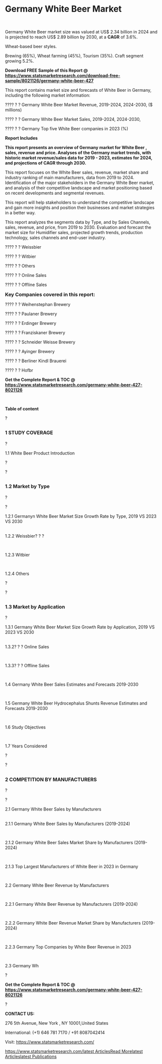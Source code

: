 <h1>Germany White Beer Market</h1><br/><p>Germany White Beer market size was valued at US$ 2.34 billion in 2024 and is projected to reach US$ 2.89 billion by 2030, at a <strong>CAGR</strong> of 3.6%.</p>
 
 
 
 <p>Wheat-based beer styles.</p>
 
 
 
 <p>Brewing (65%), Wheat farming (45%), Tourism (35%). Craft segment growing 5.2%.</p>
 
 
 
 <p><strong>Download FREE Sample of this Report @ <a href="https://www.statsmarketresearch.com/download-free-sample/8021126/germany-white-beer-427">https://www.statsmarketresearch.com/download-free-sample/8021126/germany-white-beer-427</a></strong></p>
 
 
 
 <p>This report contains market size and forecasts of White Beer in Germany, including the following market information:</p>
 
 
 
 <p>???? ? ? Germany White Beer Market Revenue, 2019-2024, 2024-2030, ($ millions)</p>
 
 
 
 <p>???? ? ? Germany White Beer Market Sales, 2019-2024, 2024-2030,</p>
 
 
 
 <p>???? ? ? Germany Top five White Beer companies in 2023 (%)</p>
 
 
 
 <p><strong>Report Includes</strong></p>
 
 
 
 <p><strong>This report presents an overview of Germany market for White Beer , sales, revenue and price. Analyses of the Germany market trends, with historic market revenue/sales data for 2019 - 2023, estimates for 2024, and projections of <strong>CAGR</strong> through 2030.</strong></p>
 
 
 
 <p>This report focuses on the White Beer sales, revenue, market share and industry ranking of main manufacturers, data from 2019 to 2024. Identification of the major stakeholders in the Germany White Beer market, and analysis of their competitive landscape and market positioning based on recent developments and segmental revenues.</p>
 
 
 
 <p>This report will help stakeholders to understand the competitive landscape and gain more insights and position their businesses and market strategies in a better way.</p>
 
 
 
 <p>This report analyzes the segments data by Type, and by Sales Channels, sales, revenue, and price, from 2019 to 2030. Evaluation and forecast the market size for Humidifier sales, projected growth trends, production technology, sales channels and end-user industry.</p>
 
 
 
 <p>???? ? ? Weissbier</p>
 
 
 
 <p>???? ? ? Witbier</p>
 
 
 
 <p>???? ? ? Others</p>
 
 
 
 <p>???? ? ? Online Sales</p>
 
 
 
 <p>???? ? ? Offline Sales</p>
 
 
 
 <p><span style="font-size:16px"><strong>Key Companies covered in this report:</strong></span></p>
 
 
 
 <p>???? ? ? Weihenstephan Brewery</p>
 
 
 
 <p>???? ? ? Paulaner Brewery</p>
 
 
 
 <p>???? ? ? Erdinger Brewery</p>
 
 
 
 <p>???? ? ? Franziskaner Brewery</p>
 
 
 
 <p>???? ? ? Schneider Weisse Brewery</p>
 
 
 
 <p>???? ? ? Ayinger Brewery</p>
 
 
 
 <p>???? ? ? Berliner Kindl Brauerei</p>
 
 
 
 <p>???? ? ? Hofbr</p>
 
 
 
 <div><b>Get the Complete Report & TOC @ <a href="https://www.statsmarketresearch.com/germany-white-beer-427-8021126">https://www.statsmarketresearch.com/germany-white-beer-427-8021126</a></b></div>
 
 
 
 <p><br />
 
 <b>Table of content</b></p>
 
 
 
 <p>? </p>
 
 
 
 <h2><span style="font-size:16px"><strong>1 STUDY COVERAGE</strong></span></h2>
 
 
 
 <p>? </p>
 
 
 
 <p>1.1 White Beer Product Introduction</p>
 
 
 
 <p>? </p>
 
 
 
 <p>? </p>
 
 
 
 <h2><span style="font-size:16px"><strong>1.2 Market by Type</strong></span></h2>
 
 
 
 <p>? </p>
 
 
 
 <p>? </p>
 
 
 
 <p>1.2.1 Germanyn White Beer Market Size Growth Rate by Type, 2019 VS 2023 VS 2030<br />
 
 <br />
 
 1.2.2 Weissbier? ? ? <br />
 
 <br />
 
 1.2.3 Witbier<br />
 
 <br />
 
 1.2.4 Others<br />
 
 ? </p>
 
 
 
 <p>? </p>
 
 
 
 <h2><span style="font-size:16px"><strong>1.3 Market by Application</strong></span></h2>
 
 
 
 <p>? </p>
 
 
 
 <p>1.3.1 Germany White Beer Market Size Growth Rate by Application, 2019 VS 2023 VS 2030<br />
 
 <br />
 
 1.3.2? ? ? Online Sales<br />
 
 <br />
 
 1.3.3? ? ? Offline Sales<br />
 
 <br />
 
 1.4 Germany White Beer Sales Estimates and Forecasts 2019-2030<br />
 
 <br />
 
 1.5 Germany White Beer Hydrocephalus Shunts Revenue Estimates and Forecasts 2019-2030<br />
 
 <br />
 
 1.6 Study Objectives<br />
 
 <br />
 
 1.7 Years Considered</p>
 
 
 
 <p>? </p>
 
 
 
 <p>? </p>
 
 
 
 <h2><span style="font-size:16px"><strong>2 COMPETITION BY MANUFACTURERS</strong></span></h2>
 
 
 
 <p>? </p>
 
 
 
 <p>? </p>
 
 
 
 <p>2.1 Germany White Beer Sales by Manufacturers<br />
 
 <br />
 
 2.1.1 Germany White Beer Sales by Manufacturers (2019-2024)<br />
 
 <br />
 
 2.1.2 Germany White Beer Sales Market Share by Manufacturers (2019-2024)<br />
 
 <br />
 
 2.1.3 Top Largest Manufacturers of White Beer in 2023 in Germany<br />
 
 <br />
 
 2.2 Germany White Beer Revenue by Manufacturers<br />
 
 <br />
 
 2.2.1 Germany White Beer Revenue by Manufacturers (2019-2024)<br />
 
 <br />
 
 2.2.2 Germany White Beer Revenue Market Share by Manufacturers (2019-2024)<br />
 
 <br />
 
 2.2.3 Germany Top Companies by White Beer Revenue in 2023<br />
 
 <br />
 
 2.3 Germany Wh</p>
 
 
 
 <p>? </p>
 
 
 
 <div><b>Get the Complete Report & TOC @ <a href="https://www.statsmarketresearch.com/germany-white-beer-427-8021126">https://www.statsmarketresearch.com/germany-white-beer-427-8021126</a></b></div>
 
 
 
 <p>? </p>
 
 
 
 <p><b>CONTACT US:</b><br />
 
 276 5th Avenue, New York , NY 10001,United States<br />
 
 International: (+1) 646 781 7170 / +91 8087042414<br />
 
 Visit: <a href="https://www.statsmarketresearch.com/">https://www.statsmarketresearch.com/</a><br />
 
 <a href="https://gyeongbokgung.com">https://www.statsmarketresearch.com/</a><a href="https://hallyeomaritime.com">latest Articles</a><a href="https://jingwansa.com">Read More</a><a href="https://nguoiviet.jp/">latest Articles</a><a href="https://www.intelmarketresearch.com/">latest Publications</a></p>